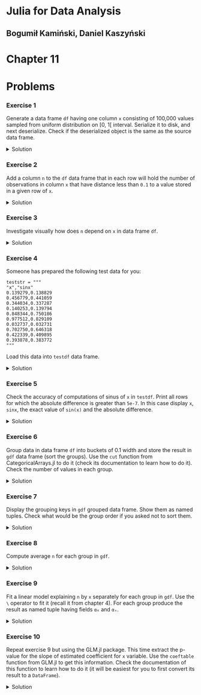 # Julia for Data Analysis

## Bogumił Kamiński, Daniel Kaszyński

# Chapter 11

# Problems

### Exercise 1

Generate a data frame `df` having one column `x` consisting of 100,000 values
sampled from uniform distribution on [0, 1[ interval.
Serialize it to disk, and next deserialize. Check if the deserialized
object is the same as the source data frame.

<details>
<summary>Solution</summary>

```
julia> using DataFrames

julia> df = DataFrame(x=rand(100_000));

julia> using Serialization

julia> serialize("df.bin", df)

julia> deserialize("df.bin") == df
true
```

</details>

### Exercise 2

Add a column `n` to the `df` data frame that in each row will hold the
number of observations in column `x` that have distance less than `0.1` to
a value stored in a given row of `x`.

<details>
<summary>Solution</summary>

A simple approach is:
```
df.n = map(v -> count(abs.(df.x .- v) .< 0.1), df.x)
```

A more sophisticated approach (faster and allocating less memory) would be:
```
df.n = `map(v -> count(w -> abs(w-v) < 0.1, df.x), df.x)`
```

An even faster solution that is type stable would use function barrier:
```
f(x) = map(v -> count(w -> abs(w-v) < 0.1, x), x)
df.n = f(df.x)
```

Finally you can work on sorted data to get a much better performance. Here is an
example (it is a bit more advanced):
```
function f2(x)
    p = sortperm(x)
    n = zeros(Int, length(x))
    start = 1
    stop = 1
    idx = 0
    while idx < length(x) # you could add @inbounds here but I typically avoid it
        idx += 1
        while x[p[idx]] - x[p[start]] >= 0.1
            start += 1
        end
        while stop <= length(x) && x[p[stop]] - x[p[idx]] < 0.1
            stop += 1
        end
        n[p[idx]] = stop - start
    end
    return n
end
df.n = f2(df.x)
```

In this solution the fact that we used function barrier is even more relevant
as we explicitly use loops inside.

</details>

### Exercise 3

Investigate visually how does `n` depend on `x` in data frame `df`.

<details>
<summary>Solution</summary>

```
using Plots
scatter(df.x, df.n, xlabel="x", ylabel="neighbors", legend=false)
```

As expected on the border of the domain number of neighbors drops.

</details>

### Exercise 4

Someone has prepared the following test data for you:
```
teststr = """
"x","sinx"
0.139279,0.138829
0.456779,0.441059
0.344034,0.337287
0.140253,0.139794
0.848344,0.750186
0.977512,0.829109
0.032737,0.032731
0.702750,0.646318
0.422339,0.409895
0.393878,0.383772
"""
```

Load this data into `testdf` data frame.

<details>
<summary>Solution</summary>

```
julia> using CSV

julia> using DataFrames

julia> testdf = CSV.read(IOBuffer(teststr), DataFrame)
10×2 DataFrame
 Row │ x         sinx
     │ Float64   Float64
─────┼────────────────────
   1 │ 0.139279  0.138829
   2 │ 0.456779  0.441059
   3 │ 0.344034  0.337287
   4 │ 0.140253  0.139794
   5 │ 0.848344  0.750186
   6 │ 0.977512  0.829109
   7 │ 0.032737  0.032731
   8 │ 0.70275   0.646318
   9 │ 0.422339  0.409895
  10 │ 0.393878  0.383772
```

</details>

### Exercise 5

Check the accuracy of computations of sinus of `x` in `testdf`.
Print all rows for which the absolute difference is greater than `5e-7`.
In this case display `x`, `sinx`, the exact value of `sin(x)` and the absolute
difference.

<details>
<summary>Solution</summary>

Since data frame is small we can use `eachrow`:

```
julia> for row in eachrow(testdf)
           sinx = sin(row.x)
           dev = abs(sinx - row.sinx)
           dev > 5e-7 && println((x=row.x, computed=sinx, data=row.sinx, dev=dev))
       end
(x = 0.456779, computed = 0.44105962391808606, data = 0.441059, dev = 6.239180860845295e-7)
(x = 0.70275, computed = 0.6463185646550751, data = 0.646318, dev = 5.646550751414736e-7)
```

</details>

### Exercise 6

Group data in data frame `df` into buckets of 0.1 width and store the result in
`gdf` data frame (sort the groups). Use the `cut` function from
CategoricalArrays.jl to do it (check its documentation to learn how to do it).
Check the number of values in each group.

<details>
<summary>Solution</summary>

```
julia> using CategoricalArrays

julia> df.xbins = cut(df.x, 0.0:0.1:1.0);

julia> gdf = groupby(df, :xbins; sort=true);

julia> [nrow(group) for group in gdf]
10-element Vector{Int64}:
  9872
  9976
  9968
  9943
 10063
 10173
  9977
 10076
  9908
 10044

julia> combine(gdf, nrow) # alternative way to do it
10×2 DataFrame
 Row │ xbins       nrow
     │ Cat…        Int64
─────┼───────────────────
   1 │ [0.0, 0.1)   9872
   2 │ [0.1, 0.2)   9976
   3 │ [0.2, 0.3)   9968
   4 │ [0.3, 0.4)   9943
   5 │ [0.4, 0.5)  10063
   6 │ [0.5, 0.6)  10173
   7 │ [0.6, 0.7)   9977
   8 │ [0.7, 0.8)  10076
   9 │ [0.8, 0.9)   9908
  10 │ [0.9, 1.0)  10044
```

You might get a bit different numbers but all should be around 10,000.

</details>

### Exercise 7

Display the grouping keys in `gdf` grouped data frame. Show them as named tuples.
Check what would be the group order if you asked not to sort them.

<details>
<summary>Solution</summary>

```
julia> NamedTuple.(keys(gdf))
10-element Vector{NamedTuple{(:xbins,), Tuple{CategoricalValue{String, UInt32}}}}:
 (xbins = "[0.0, 0.1)",)
 (xbins = "[0.1, 0.2)",)
 (xbins = "[0.2, 0.3)",)
 (xbins = "[0.3, 0.4)",)
 (xbins = "[0.4, 0.5)",)
 (xbins = "[0.5, 0.6)",)
 (xbins = "[0.6, 0.7)",)
 (xbins = "[0.7, 0.8)",)
 (xbins = "[0.8, 0.9)",)
 (xbins = "[0.9, 1.0)",)

julia> NamedTuple.(keys(groupby(df, :xbins; sort=false)))
10-element Vector{NamedTuple{(:xbins,), Tuple{CategoricalValue{String, UInt32}}}}:
 (xbins = "[0.4, 0.5)",)
 (xbins = "[0.9, 1.0)",)
 (xbins = "[0.8, 0.9)",)
 (xbins = "[0.0, 0.1)",)
 (xbins = "[0.2, 0.3)",)
 (xbins = "[0.5, 0.6)",)
 (xbins = "[0.7, 0.8)",)
 (xbins = "[0.3, 0.4)",)
 (xbins = "[0.1, 0.2)",)
 (xbins = "[0.6, 0.7)",)
```

If you pass `sort=false` instead of `sort=true` you get groups in their order
of appearance in `df`. If you skipped specifying `sort` keyword argument
the resulting group order could depend on the type of grouping column, so if
you want to depend on the order of groups always spass `sort` keyword argument
explicitly.

</details>

### Exercise 8

Compute average `n` for each group in `gdf`.

<details>
<summary>Solution</summary>

```
julia> using Statistics

julia> [mean(group.n) for group in gdf]
10-element Vector{Float64}:
 14845.847751215559
 19835.367882919007
 19919.195826645264
 19993.023936437694
 20105.506111497565
 20222.35761329008
 20151.794727874112
 20022.69610956729
 19909.331550262414
 14944.511449621665

julia> combine(gdf, :n => mean) # alternative way to do it
10×2 DataFrame
 Row │ xbins       n_mean
     │ Cat…        Float64
─────┼─────────────────────
   1 │ [0.0, 0.1)  14845.8
   2 │ [0.1, 0.2)  19835.4
   3 │ [0.2, 0.3)  19919.2
   4 │ [0.3, 0.4)  19993.0
   5 │ [0.4, 0.5)  20105.5
   6 │ [0.5, 0.6)  20222.4
   7 │ [0.6, 0.7)  20151.8
   8 │ [0.7, 0.8)  20022.7
   9 │ [0.8, 0.9)  19909.3
  10 │ [0.9, 1.0)  14944.5
```

</details>

### Exercise 9

Fit a linear model explaining `n` by `x` separately for each group in `gdf`.
Use the `\` operator to fit it (recall it from chapter 4).
For each group produce the result as named tuple having fields `α₀` and `αₓ`.

<details>
<summary>Solution</summary>

```
julia> function fitmodel(x, n)
           X = [ones(length(x)) x]
           α₀, αₓ = X \ n
           return (α₀=α₀, αₓ=αₓ) # or (;α₀, αₓ) as will be discussed in chapter 14
       end
fitmodel (generic function with 1 method)

julia> [fitmodel(group.x, group.n) for group in gdf]
10-element Vector{NamedTuple{(:α₀, :αₓ), Tuple{Float64, Float64}}}:
 (α₀ = 9900.190310776916, αₓ = 99131.14394200995)
 (α₀ = 19823.115188829383, αₓ = 81.66979172871368)
 (α₀ = 19812.9822724435, αₓ = 424.00895772216785)
 (α₀ = 19810.726510910834, αₓ = 520.6763238983195)
 (α₀ = 19437.772385484135, αₓ = 1483.333906139938)
 (α₀ = 20187.521449870146, αₓ = 63.30709585406235)
 (α₀ = 20424.362332155855, αₓ = -419.42268710601405)
 (α₀ = 20789.70660364678, αₓ = -1022.9778397184706)
 (α₀ = 20013.690535193662, αₓ = -122.80055110522495)
 (α₀ = 109320.55276082881, αₓ = -99305.18846102979)

julia> combine(gdf, [:x, :n] => fitmodel => AsTable) # alternative syntax that you will learn in chapter 14
10×3 DataFrame
 Row │ xbins       α₀             αₓ
     │ Cat…        Float64        Float64
─────┼────────────────────────────────────────
   1 │ [0.0, 0.1)   9900.19        99131.1
   2 │ [0.1, 0.2)  19823.1            81.6698
   3 │ [0.2, 0.3)  19813.0           424.009
   4 │ [0.3, 0.4)  19810.7           520.676
   5 │ [0.4, 0.5)  19437.8          1483.33
   6 │ [0.5, 0.6)  20187.5            63.3071
   7 │ [0.6, 0.7)  20424.4          -419.423
   8 │ [0.7, 0.8)  20789.7         -1022.98
   9 │ [0.8, 0.9)  20013.7          -122.801
  10 │ [0.9, 1.0)      1.09321e5  -99305.2
```

We note that indeed in the first and last group the regression has a significant
slope.

</details>

### Exercise 10

Repeat exercise 9 but using the GLM.jl package. This time
extract the p-value for the slope of estimated coefficient for `x` variable.
Use the `coeftable` function from GLM.jl to get this information.
Check the documentation of this function to learn how to do it (it will be
easiest for you to first convert its result to a `DataFrame`).

<details>
<summary>Solution</summary>

```
julia> using GLM

julia> function fitlmmodel(group; info=false)
           model = lm(@formula(n~x), group)
           coefdf = DataFrame(coeftable(model))
           info && @show coefdf # to see how the data frame looks like
           α₀, αₓ = coefdf[:, "Coef."]
           return (α₀=α₀, αₓ=αₓ) # or (;α₀, αₓ) as will be discussed in chapter 14
       end
fitlmmodel (generic function with 1 method)

julia> [fitlmmodel(group; info = true) for group in gdf]
coefdf = 2×7 DataFrame
 Row │ Name         Coef.     Std. Error  t        Pr(>|t|)  Lower 95%  Upper 95%
     │ String       Float64   Float64     Float64  Float64   Float64    Float64
─────┼────────────────────────────────────────────────────────────────────────────
   1 │ (Intercept)   9900.19    0.388607  25476.1       0.0    9899.43    9900.95
   2 │ x            99131.1     6.75846   14667.7       0.0   99117.9    99144.4
coefdf = 2×7 DataFrame
 Row │ Name         Coef.       Std. Error  t           Pr(>|t|)    Lower 95%  Upper 95%
     │ String       Float64     Float64     Float64     Float64     Float64    Float64
─────┼───────────────────────────────────────────────────────────────────────────────────
   1 │ (Intercept)  19823.1        2.52926  7837.5      0.0         19818.2    19828.1
   2 │ x               81.6698    16.5512      4.93436  8.17139e-7     49.226    114.114
coefdf = 2×7 DataFrame
 Row │ Name         Coef.      Std. Error  t          Pr(>|t|)      Lower 95%  Upper 95%
     │ String       Float64    Float64     Float64    Float64       Float64    Float64
─────┼───────────────────────────────────────────────────────────────────────────────────
   1 │ (Intercept)  19813.0        2.8427  6969.79    0.0            19807.4   19818.6
   2 │ x              424.009     11.2737    37.6106  1.32368e-289     401.91    446.108
coefdf = 2×7 DataFrame
 Row │ Name         Coef.      Std. Error  t          Pr(>|t|)  Lower 95%  Upper 95%
     │ String       Float64    Float64     Float64    Float64   Float64    Float64
─────┼───────────────────────────────────────────────────────────────────────────────
   1 │ (Intercept)  19810.7       3.98478  4971.59         0.0  19802.9    19818.5
   2 │ x              520.676    11.3429     45.9033       0.0    498.442    542.911
coefdf = 2×7 DataFrame
 Row │ Name         Coef.     Std. Error  t         Pr(>|t|)  Lower 95%  Upper 95%
     │ String       Float64   Float64     Float64   Float64   Float64    Float64
─────┼─────────────────────────────────────────────────────────────────────────────
   1 │ (Intercept)  19437.8      6.07925  3197.4         0.0   19425.9    19449.7
   2 │ x             1483.33    13.4768    110.065       0.0    1456.92    1509.75
coefdf = 2×7 DataFrame
 Row │ Name         Coef.       Std. Error  t           Pr(>|t|)     Lower 95%   Upper 95%
     │ String       Float64     Float64     Float64     Float64      Float64     Float64
─────┼─────────────────────────────────────────────────────────────────────────────────────
   1 │ (Intercept)  20187.5        9.72795  2075.21     0.0          20168.5     20206.6
   2 │ x               63.3071    17.6538      3.58603  0.000337323     28.7022     97.912
coefdf = 2×7 DataFrame
 Row │ Name         Coef.      Std. Error  t          Pr(>|t|)     Lower 95%  Upper 95%
     │ String       Float64    Float64     Float64    Float64      Float64    Float64
─────┼──────────────────────────────────────────────────────────────────────────────────
   1 │ (Intercept)  20424.4       10.2201  1998.45    0.0           20404.3   20444.4
   2 │ x             -419.423     15.7112   -26.6958  1.0356e-151    -450.22   -388.626
coefdf = 2×7 DataFrame
 Row │ Name         Coef.     Std. Error  t          Pr(>|t|)  Lower 95%  Upper 95%
     │ String       Float64   Float64     Float64    Float64   Float64    Float64
─────┼──────────────────────────────────────────────────────────────────────────────
   1 │ (Intercept)  20789.7      9.56063  2174.51         0.0   20771.0   20808.4
   2 │ x            -1022.98    12.7417    -80.2856       0.0   -1047.95   -998.001
coefdf = 2×7 DataFrame
 Row │ Name         Coef.      Std. Error  t         Pr(>|t|)     Lower 95%  Upper 95%
     │ String       Float64    Float64     Float64   Float64      Float64    Float64
─────┼─────────────────────────────────────────────────────────────────────────────────
   1 │ (Intercept)  20013.7       8.86033  2258.8    0.0          19996.3    20031.1
   2 │ x             -122.801    10.4201    -11.785  7.60822e-32   -143.226   -102.375
coefdf = 2×7 DataFrame
 Row │ Name         Coef.           Std. Error  t         Pr(>|t|)  Lower 95%       Upper 95%
     │ String       Float64         Float64     Float64   Float64   Float64         Float64
─────┼─────────────────────────────────────────────────────────────────────────────────────────────
   1 │ (Intercept)       1.09321e5     5.78343   18902.4       0.0       1.09309e5       1.09332e5
   2 │ x            -99305.2           6.08269  -16325.9       0.0  -99317.1        -99293.3
10-element Vector{NamedTuple{(:α₀, :αₓ), Tuple{Float64, Float64}}}:
 (α₀ = 9900.190310776927, αₓ = 99131.1439420097)
 (α₀ = 19823.115188829663, αₓ = 81.66979172690417)
 (α₀ = 19812.98227244386, αₓ = 424.00895772074136)
 (α₀ = 19810.726510911398, αₓ = 520.6763238966264)
 (α₀ = 19437.772385487086, αₓ = 1483.3339061333743)
 (α₀ = 20187.521449871012, αₓ = 63.307095852511125)
 (α₀ = 20424.36233216108, αₓ = -419.4226871140539)
 (α₀ = 20789.706603652226, αₓ = -1022.9778397257375)
 (α₀ = 20013.69053519897, αₓ = -122.80055111148658)
 (α₀ = 109320.55276074051, αₓ = -99305.18846093686)

julia> combine(gdf, fitlmmodel)
10×3 DataFrame
 Row │ xbins       α₀             αₓ
     │ Cat…        Float64        Float64
─────┼────────────────────────────────────────
   1 │ [0.0, 0.1)   9900.19        99131.1
   2 │ [0.1, 0.2)  19823.1            81.6698
   3 │ [0.2, 0.3)  19813.0           424.009
   4 │ [0.3, 0.4)  19810.7           520.676
   5 │ [0.4, 0.5)  19437.8          1483.33
   6 │ [0.5, 0.6)  20187.5            63.3071
   7 │ [0.6, 0.7)  20424.4          -419.423
   8 │ [0.7, 0.8)  20789.7         -1022.98
   9 │ [0.8, 0.9)  20013.7          -122.801
  10 │ [0.9, 1.0)      1.09321e5  -99305.2
```

We got the same results. The `combine(gdf, fitlmmodel)` style of using
the `combine` function is a bit more advanced and is not covered in the book.
It is used in the cases, like the one we have here, when you want to pass
a whole group to the function in `combine`. Check DataFrames.jl documentation
for more detailed explanations.

</details>
